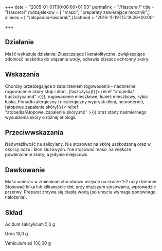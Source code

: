 +++
date = "2005-01-01T00:00:00+01:00"
permalink = "/Hasceral/"
title = "Hasceral"
rodzajelekow = [ "maści", "preparaty zawierające mocznik",]
aliases = [ "/atopedia/Hasceral/",]
lastmod = "2016-11-19T15:19:26+00:00"

+++

Działanie
---------

Maść wykazuje działanie: Złuszczające i keratolityczne, zwiększające zdolność naskórka do wiązania wody, odnawia płaszcz ochronny skóry.

Wskazania
---------

Choroby przebiegające z zaburzeniem rogowacenia - nadmierne rogowacenie skóry stóp i dłoni, [łuszczyca]({{< relref "atopedia/Łuszczyca.md" >}}), rogowacenie mieszkowe, łupież mieszkowy, rybia łuska. Ponadto alergiczny i niealergiczny wyprysk dłoni, neurodermit, [atopowe zapalenie skóry]({{< relref "atopedia/Atopowe_zapalenie_skóry.md" >}}) oraz stany nadmiernego wysuszenia skóry o różnej etiologii.

Przeciwwskazania
----------------

Nadwrażliwość na salicylany. Nie stosować na skórę uszkodzoną oraz w okolicy oczu i błon śluzowych. Nie stosować maści na większe powierzchnie skóry, a jedynie miejscowo.

Dawkowanie
----------

Maść wcierać w zmienione chorobowo miejsce na skórze 1-2 razy dziennie. Stosować kilka lub kilkanaście dni; przy dłuższym stosowaniu, wprowadzić przerwy. Preparat zmywa się ciepłą wodą (po umyciu wymaga ponownego nałożenia).

Skład
-----

Acidum salicylicum 5,0 g

Urea 10,0 g

Vehiculum ad 100,00 g
